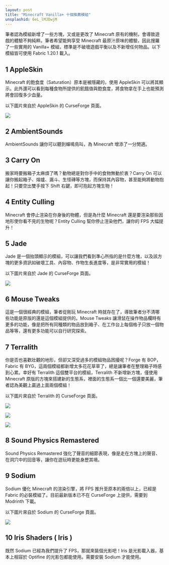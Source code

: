 ```yaml
---
layout: post
title: "Minecraft Vanilla+ 十個推薦模組"
unsplashid: 6eL_lMJDwjM
---
```


筆者認為模組新增了一些方塊，又或是更改了 Minecraft 原有的機制，會導致遊戲的體驗不夠純粹。筆者希望能夠享受 Minecraft 最原汁原味的體驗，因此搜羅了一些實用的 Vanilla+ 模組，標準是不破壞遊戲平衡以及不新增任何物品。以下模組皆可使用 Fabric 1.20.1 載入。

## 1 AppleSkin
Minecraft 的飽食度（Saturation）原本是被隱藏的，使用 AppleSkin 可以將其顯示。此外還可以看到每種食物所提供的飢餓值與飽食度，將食物拿在手上也能預測將會回復多少血量。

以下圖片來自於 AppleSkin 的 CurseForge 頁面。

![](https://camo.githubusercontent.com/a74d56cac12573e9a3527021d0d8d0489daf90c344708d3725fbcdc43d40b032/68747470733a2f2f692e696d6775722e636f6d2f614866315178512e676966)


## 2 AmbientSounds
AmbientSounds 讓你可以聽到蟬鳴鳥叫，為 Minecraft 增添了一分閒適。

## 3 Carry On
搬家時要搬箱子太麻煩了嗎？動物總是對你手中的食物無動於衷？Carry On 可以讓你搬起箱子、熔爐、漏斗、生怪磚等方塊，而保持其內容物，甚至能夠將動物抱起！只要空出雙手按下 Shift 右鍵，即可抱起方塊生物！

## 4 Entity Culling
Minecraft 會停止渲染在你身後的物體，但是為什麼 Minecraft 還是要渲染那些因地形使你看不見的生物呢？Entity Culling 幫你停止渲染他們，讓你的 FPS 大幅提升！

## 5 Jade
Jade 是一個抬頭顯示的模組，可以讓我們看到準心所指的是什麼方塊，以及該方塊的更多資訊如破壞工具、內容物、作物生長進度等，是非常實用的模組！

以下圖片來自於 Jade 的 CurseForge 頁面。

![](https://media.forgecdn.net/attachments/546/809/6.gif)

## 6 Mouse Tweaks
這是一個很經典的模組，筆者從剛玩 Minecraft 時就存在了，導致筆者分不清哪些功能是原版的還是這個模組提供的。Mouse Tweaks 讓滑鼠在操作物品欄時有更多的功能，像是把所有同種類的物品放到箱子、在工作台上每個格子只放一個物品等等，還有更多功能可以自行研究探索。

## 7 Terralith
你是否也喜歡壯觀的地形，但卻又深受過多的模組物品困擾呢？Forge 有 BOP，Fabric 有 BYG，這兩個模組都新增太多花花草草了，總是讓筆者在整理箱子時感到心累。幸好有 Terralith 這個雙平台的模組，Terralith 不新增新方塊，僅使用 Minecraft 原版的方塊來搭建新的生態系，裡面的生態系一個比一個還要美麗，筆者認為美觀上贏過上面兩個模組！

以下圖片來自於 Terralith 的 CurseForge 頁面。

![](https://i.imgur.com/l6SmhyG.png)

![](https://i.imgur.com/JXwqw7u.png)

![](https://i.imgur.com/cPec4mY.png)

## 8 Sound Physics Remastered
Sound Physics Remastered 強化了聲音的細節表現，像是走在方塊上的聲音、在洞穴中的回音等，讓你在遊玩時更能身歷其境。


## 9 Sodium
Sodium 優化 Minecraft 的渲染引擎，將 FPS 推升至原本的兩倍以上，已經是 Fabric 的必裝模組了。目前最新版本已不在 CurseForge 上提供，需要到 Modrinth 下載。

以下圖片來自於 Sodium 的 CurseForge 頁面。

![](https://i.imgur.com/TzLurlG.png)

## 10 Iris Shaders ( Iris )
既然 Sodium 已經為我們提升了 FPS，那就來裝個光影吧！Iris 是光影載入器，基本上相容於 Optifine 的光影包都能使用。需要安裝 Sodium 才能使用。